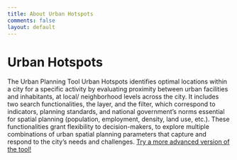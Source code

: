 ```yaml
---
title: About Urban Hotspots
comments: false
layout: default
---
```


# Urban Hotspots
The Urban Planning Tool Urban Hotspots identifies optimal locations within a city for a specific activity by evaluating proximity between urban facilities and inhabitants, at local/ neighborhood levels across the city. It includes two search functionalities, the layer, and the filter, which correspond to indicators, planning standards, and national government’s norms essential for spatial planning (population, employment, density, land use, etc.). These functionalities grant flexibility to decision-makers, to explore multiple combinations of urban spatial planning parameters that capture and respond to the city’s needs and challenges.
[Try a more advanced version of the tool!](#)